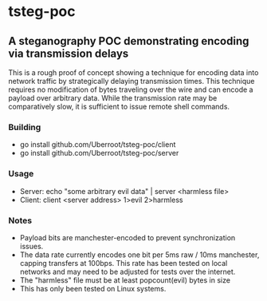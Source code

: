 # tsteg-poc
## A steganography POC demonstrating encoding via transmission delays
This is a rough proof of concept showing a technique for encoding data into network traffic by strategically delaying transmission times. This technique requires no modification of bytes traveling over the wire and can encode a payload over arbitrary data. While the transmission rate may be comparatively slow, it is sufficient to issue remote shell commands.

### Building
* go install github.com/Uberroot/tsteg-poc/client
* go install github.com/Uberroot/tsteg-poc/server

### Usage
* Server: echo "some arbitrary evil data" | server &lt;harmless file&gt;
* Client: client &lt;server address&gt; 1&gt;evil 2&gt;harmless

### Notes
* Payload bits are manchester-encoded to prevent synchronization issues.
* The data rate currently encodes one bit per 5ms raw / 10ms manchester, capping transfers at 100bps. This rate has been tested on local networks and may need to be adjusted for tests over the internet.
* The "harmless" file must be at least popcount(evil) bytes in size
* This has only been tested on Linux systems.
